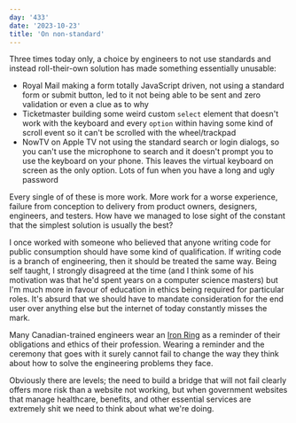 ```yaml
---
day: '433'
date: '2023-10-23'
title: 'On non-standard'
---
```


Three times today only, a choice by engineers to not use standards and instead roll-their-own solution has made something essentially unusable:

- Royal Mail making a form totally JavaScript driven, not using a standard form or submit button, led to it not being able to be sent and zero validation or even a clue as to why
- Ticketmaster building some weird custom `select` element that doesn't work with the keyboard and every `option` within having some kind of scroll event so it can't be scrolled with the wheel/trackpad
- NowTV on Apple TV not using the standard search or login dialogs, so you can't use the microphone to search and it doesn't prompt you to use the keyboard on your phone. This leaves the virtual keyboard on screen as the only option. Lots of fun when you have a long and ugly password

Every single of of these is more work. More work for a worse experience, failure from conception to delivery from product owners, designers, engineers, and testers. How have we managed to lose sight of the constant that the simplest solution is usually the best?

I once worked with someone who believed that anyone writing code for public consumption should have some kind of qualification. If writing code is a branch of engineering, then it should be treated the same way. Being self taught, I strongly disagreed at the time (and I think some of his motivation was that he'd spent years on a computer science masters) but I'm much more in favour of education in ethics being required for particular roles. It's absurd that we should have to mandate consideration for the end user over anything else but the internet of today constantly misses the mark.

Many Canadian-trained engineers wear an [Iron Ring](https://en.wikipedia.org/wiki/Iron_Ring) as a reminder of their obligations and ethics of their profession. Wearing a reminder and the ceremony that goes with it surely cannot fail to change the way they think about how to solve the engineering problems they face.

Obviously there are levels; the need to build a bridge that will not fail clearly offers more risk than a website not working, but when government websites that manage healthcare, benefits, and other essential services are extremely shit we need to think about what we're doing.
